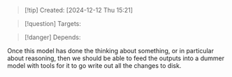 
>[!tip] Created: [2024-12-12 Thu 15:21]

>[!question] Targets: 

>[!danger] Depends: 

Once this model has done the thinking about something, or in particular about reasoning, then we should be able to feed the outputs into a dummer model with tools for it to go write out all the changes to disk.
